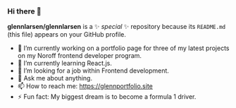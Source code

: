### Hi there 👋

**glennlarsen/glennlarsen** is a ✨ _special_ ✨ repository because its `README.md` (this file) appears on your GitHub profile.

- 🔭 I’m currently working on a portfolio page for three of my latest projects on my Noroff frontend developer program. 
- 🌱 I’m currently learning React.js.
- 👯 I’m looking for a job within Frontend development.
- 💬 Ask me about anything.
- 📫 How to reach me: https://glennportfolio.site
- ⚡ Fun fact: My biggest dream is to become a formula 1 driver.

